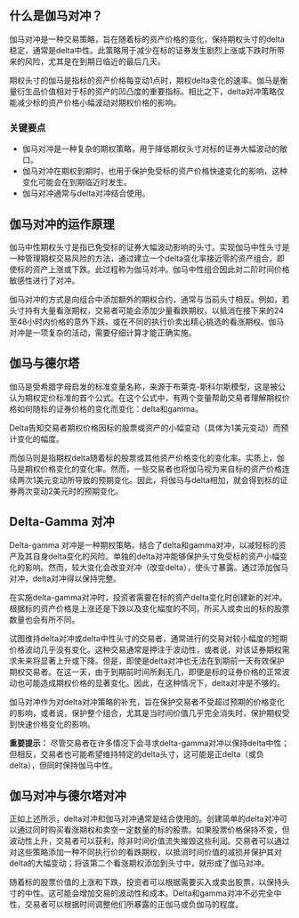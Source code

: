 ## 什么是伽马对冲？

伽马对冲是一种交易策略，旨在随着标的资产价格的变化，保持期权头寸的delta稳定，通常是delta中性。此策略用于减少在标的证券发生剧烈上涨或下跌时所带来的风险，尤其是在到期日临近的最后几天。

期权头寸的伽马是指标的资产价格每变动1点时，期权delta变化的速率。伽马是衡量衍生品价值相对于标的资产的凹凸度的重要指标。相比之下，delta对冲策略仅能减少标的资产价格小幅波动对期权价格的影响。

### 关键要点

- 伽马对冲是一种复杂的期权策略，用于降低期权头寸对标的证券大幅波动的敞口。
- 伽马对冲在期权到期时，也用于保护免受标的资产价格快速变化的影响，这种变化可能会在到期临近时发生。
- 伽马对冲通常与delta对冲结合使用。

## 伽马对冲的运作原理

伽马中性期权头寸是指已免受标的证券大幅波动影响的头寸。实现伽马中性头寸是一种管理期权交易风险的方法，通过建立一个delta变化率接近零的资产组合，即使标的资产上涨或下跌。此过程称为伽马对冲。伽马中性组合因此对二阶时间价格敏感性进行了对冲。

伽马对冲的方式是向组合中添加额外的期权合约，通常与当前头寸相反。例如，若头寸持有大量看涨期权，交易者可能会添加少量看跌期权，以抵消在接下来的24至48小时内价格的意外下跌，或在不同的执行价卖出精心挑选的看涨期权。伽马对冲是一项复杂的活动，需要仔细计算才能正确实施。

## 伽马与德尔塔

伽马是受希腊字母启发的标准变量名称，来源于布莱克-斯科尔斯模型，这是被公认为期权定价标准的首个公式。在这个公式中，有两个变量帮助交易者理解期权价格如何随标的证券价格的变化而变化：delta和gamma。

Delta告知交易者期权价格因标的股票或资产的小幅变动（具体为1美元变动）而预计变化的幅度。

而伽马则是指期权delta随着标的股票或其他资产价格变化的变化率。实质上，伽马是期权价格变化的变化率。然而，一些交易者也将伽马视为来自标的资产价格连续两次1美元变动所导致的预期变化。因此，将伽马与delta相加，就会得到标的证券两次变动2美元时的预期变化。

## Delta-Gamma 对冲

Delta-gamma 对冲是一种期权策略，结合了delta和gamma对冲，以减轻标的资产及其自身delta变化的风险。单独的delta对冲能够保护头寸免受标的资产小幅变化的影响。然而，较大变化会改变对冲（改变delta），使头寸暴露。通过添加伽马对冲，delta对冲得以保持完整。

在实施delta-gamma对冲时，投资者需要在标的资产delta变化时创建新的对冲。根据标的资产价格是上涨还是下跌以及变化幅度的不同，所买入或卖出的标的股票数量也会有所不同。

试图维持delta对冲或delta中性头寸的交易者，通常进行的交易对较小幅度的短期价格波动几乎没有变化。这种交易通常是押注于波动性，或者说，对该证券期权需求未来将显著上升或下降。但是，即使是delta对冲也无法在到期前一天有效保护期权交易者。在这一天，由于到期前时间所剩无几，即便是标的证券价格的正常波动也可能造成期权价格的显著变化。因此，在这种情况下，delta对冲是不够的。

伽马对冲作为对delta对冲策略的补充，旨在保护交易者不受超过预期的价格变化的影响，或者说，保护整个组合，尤其是当时间价值几乎完全消失时，保护期权受到快速价格变化的影响。

**重要提示：** 尽管交易者在许多情况下会寻求delta-gamma对冲以保持delta中性；但相反，交易者也可能希望维持特定的delta头寸，这可能是正delta（或负delta），但同时保持伽马中性。

## 伽马对冲与德尔塔对冲

正如上述所示，delta对冲和伽马对冲通常是结合使用的。创建简单的delta对冲可以通过同时购买看涨期权和卖空一定数量的标的股票。如果股票价格保持不变，但波动性上升，交易者可以获利，除非时间价值流失摧毁这些利润。交易者可以通过对这些策略添加一种不同执行价的看跌期权，以抵消时间价值的减损并保护其对delta的大幅变动；将该第二个看涨期权添加到头寸中，就形成了伽马对冲。

随着标的股票价值的上涨和下跌，投资者可以根据需要买入或卖出股票，以保持头寸的中性。这可能会增加交易的波动性和成本。Delta和gamma对冲不必完全中性，交易者可以根据时间调整他们所暴露的正伽马或负伽马的程度。
